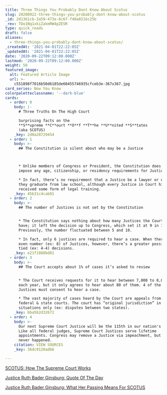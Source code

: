 ```yaml
---
title: Three Things You Probably Dont Know About Scotus
slug: 20200922-three-things-you-probably-dont-know-about-scotus
_id: 2d1361cb-3a59-473e-8c6f-f40a0216c25b
_rev: TDo1Nq1xkiZakmRW4pZESR
type: quick_reads
draft: false
aliases:
  - three-things-you-probably-dont-know-about-scotus/
_createdAt: '2021-04-01T22:22:05Z'
_updatedAt: '2021-04-01T22:22:05Z'
date: '2020-09-22T09:12:00.000Z'
lastmod: '2020-09-22T09:12:00.000Z'
weight: 50
featured_image:
  alt: Featured Article Image
  url: >-
    c551898f7016b50d6185de60455746935cfceb3e-367x367.jpg
card_series: Now You Know
colorpaletteclassname: '--dark-blue'
cards:
  - order: 0
    body: |-
      # Three Truths On The High Court

      Surprising facts on the  
      **S**upreme **C**ourt **O**f **T**he **U**nited **S**tates  
      (aka SCOTUS)
    _key: 2d0a28729454
  - order: 1
    body: >-
      ## The Constitution is silent about who may be a Justice  



      * Unlike members of Congress or President, the Constitution does not
      impose any age, citizenship, or residency requirements for Justices.

      * In fact, there’s no requirement that a Justice be a lawyer or even that
      they graduate from law school, although every Justice in Court history has
      received some form of legal training.
    _key: 45b31c4cab01
  - order: 2
    body: >-
      ## The number of Justices is not set by the Constitution


      * The Constitution says nothing about how many Justices the Court should
      have; it left the decision up to Congress, which set it at 9 in 1869.
      Previously, the number fluctuated between 5 and 10.

      * In fact, only 6 justices are required to hear a case. When there’s an
      even number (ex: 8) of Justices, however, there’s a greater possibility of
      tied (ex: 4-4) decisions.
    _key: e21f1888bd81
  - order: 3
    body: >-
      ## The Court accepts about 1% of cases it’s asked to review


      * The Court receives requests for it to hear between 7,000 to 8,000 cases
      each year, but it only agrees to hear about 80 of them. 4 of the 9
      Justices must consent to hear a case.

      * The vast majority of cases heard by the Court are appeals from lower
      federal & state courts. The court has “original jurisdiction” in specific
      situations only (ex: disputes between two states).
    _key: bba5b2d32672
  - order: 4
    body: >-
      Our next Supreme Court Justice will be the 115th in our nation's history.
      Like all federal judges, Supreme Court Justices serve lifetime
      appointments. Congress may remove a Justice via impeachment, but that's
      never happened.
    citation: VIEW SOURCES
    _key: 36dc9120adb6

---
```

[SCOTUS: How The Supreme Court Works](https://smarthernews.com/supreme-court-how-it-works/)

[Justice Ruth Bader Ginsburg: Quote Of The Day](https://smarthernews.com/rbg-qtd/)

[Justice Ruth Bader Ginsburg: What Her Passing Means For SCOTUS](https://smarthernews.com/article/whats-at-stake/)